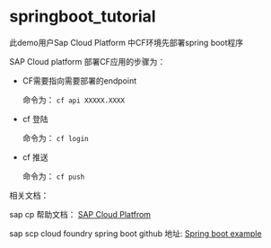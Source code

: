 # springboot_tutorial

此demo用户Sap Cloud Platform 中CF环境先部署spring boot程序

SAP Cloud platform 部署CF应用的步骤为：

- CF需要指向需要部署的endpoint

    命令为： `cf api XXXXX.XXXX`
    
- cf 登陆

    命令为： `cf login`
    
- cf 推送
    
    命令为： `cf push`
    

相关文档：

sap cp 帮助文档： [SAP Cloud Platfrom](https://help.sap.com/viewer/p/CP)

sap scp cloud foundry spring boot github 地址: [Spring boot example](https://github.com/SAP-samples/cloud-spring-boot-sample)
